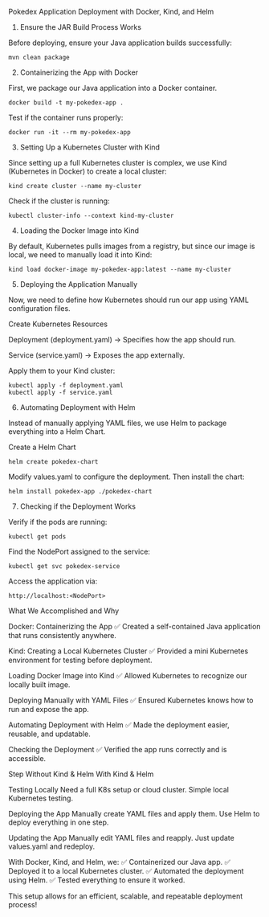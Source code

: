 Pokedex Application Deployment with Docker, Kind, and Helm

1. Ensure the JAR Build Process Works

Before deploying, ensure your Java application builds successfully:

    mvn clean package

2. Containerizing the App with Docker

First, we package our Java application into a Docker container.

    docker build -t my-pokedex-app .

Test if the container runs properly:

    docker run -it --rm my-pokedex-app

3. Setting Up a Kubernetes Cluster with Kind

Since setting up a full Kubernetes cluster is complex, we use Kind (Kubernetes in Docker) to create a local cluster:

    kind create cluster --name my-cluster

Check if the cluster is running:

    kubectl cluster-info --context kind-my-cluster

4. Loading the Docker Image into Kind

By default, Kubernetes pulls images from a registry, but since our image is local, we need to manually load it into Kind:

    kind load docker-image my-pokedex-app:latest --name my-cluster

5. Deploying the Application Manually

Now, we need to define how Kubernetes should run our app using YAML configuration files.

Create Kubernetes Resources

Deployment (deployment.yaml) → Specifies how the app should run.

Service (service.yaml) → Exposes the app externally.

Apply them to your Kind cluster:

    kubectl apply -f deployment.yaml
    kubectl apply -f service.yaml

6. Automating Deployment with Helm

Instead of manually applying YAML files, we use Helm to package everything into a Helm Chart.

Create a Helm Chart

    helm create pokedex-chart

Modify values.yaml to configure the deployment. Then install the chart:

    helm install pokedex-app ./pokedex-chart

7. Checking if the Deployment Works

Verify if the pods are running:

    kubectl get pods

Find the NodePort assigned to the service:

    kubectl get svc pokedex-service

Access the application via:

    http://localhost:<NodePort>


What We Accomplished and Why

Docker: Containerizing the App
✅ Created a self-contained Java application that runs consistently anywhere.

Kind: Creating a Local Kubernetes Cluster
✅ Provided a mini Kubernetes environment for testing before deployment.

Loading Docker Image into Kind
✅ Allowed Kubernetes to recognize our locally built image.

Deploying Manually with YAML Files
✅ Ensured Kubernetes knows how to run and expose the app.

Automating Deployment with Helm
✅ Made the deployment easier, reusable, and updatable.

Checking the Deployment
✅ Verified the app runs correctly and is accessible.

Step                Without Kind & Helm                         With Kind & Helm

Testing Locally     Need a full K8s setup or cloud cluster.     Simple local Kubernetes testing.

Deploying the App   Manually create YAML files and apply them.  Use Helm to deploy everything in one step.

Updating the App    Manually edit YAML files and reapply.       Just update values.yaml and redeploy.

With Docker, Kind, and Helm, we:
✅ Containerized our Java app.
✅ Deployed it to a local Kubernetes cluster.
✅ Automated the deployment using Helm.
✅ Tested everything to ensure it worked.

This setup allows for an efficient, scalable, and repeatable deployment process!

